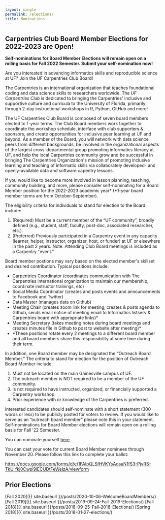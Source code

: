 ```yaml
---
layout: single
permalink: /elections/
title: Nominations
---
```


## Carpentries Club Board Member Elections for 2022-2023 are Open!

**Self-nominations for Board Member Elections will remain open on a rolling basis for Fall 2022 Semester. Submit your self-nomination now!**

Are you interested in advancing informatics skills and reproducible science at UF? 
Join the UF Carpentries Club Board!

The Carpentries is an international organization that teaches foundational coding and data science skills to researchers worldwide. The *UF Carpentries Club* is dedicated to bringing the Carpentries' inclusive and supportive culture and curricula to the University of Florida, primarily through 2-day instructional workshops in R, Python, GitHub and more!

The UF Carpentries Club Board is composed of seven board members elected to 1-year terms. The Club Board members work together to coordinate the workshop schedule, interface with club supporters & sponsors, and create opportunities for inclusive peer learning at UF and beyond. As a member of the Board, you will network with data science peers from different backgrounds, be involved in the organizational aspects of the largest cross-departmental group promoting informatics literacy at UF, and help the local Carpentries community grow and be successful in bringing The Carpentries Organization's mission of promoting inclusive learning and teaching of informatic skills via collaborately developed- and openly-available data and software capentry lessons.

If you would like to become more involved in lesson planning, teaching, community building, and more, please consider self-nominating for a Board Member position for the 2022-2023 academic year* (*1-year board member terms are from October-September).

The eligibility criteria for individuals to stand for election to the Board include:

1. (Required) Must be a current member of the “UF community”, broadly defined (e.g., student, staff, faculty, post-doc, associated researcher, etc.).
2. (Preferred) Previously participated in a Carpentry event in any capacity (learner, helper, instructor, organizer, host, or funder) at UF or elsewhere in the past 2 years. Note: Attending Club Board meetings is included as a Carpentry "event."

Board member postions may vary based on the elected member's skillset and desired contribution. Typical positions include:

* Carpentries Coordinator (coordinates communication with The Carpentries international organization to maintain our membership, coordinate instructor trainings, etc)
* Social Media Coordinator (creates and posts events and announcements to Facebook and Twitter)
* Data Master (manages data on Github)
* Meeting Chair (creates zoom link for meeting, creates & posts agenda to Github, sends email notice of meeting email to Informatics listserv & Carpentries board with appropriate links)* 
* Meeting Secretary (takes meeting notes during board meetings and creates minutes file in Github to post to website after meeting)*
*   *These positions rotate every 2 meetings to a different board member and all board members share this responsibility at some time during their term.

In addition, one Board member may be designated the “Outreach Board Member.” The criteria to stand for election for the position of Outreach Board Member include:

1. Must not be located on the main Gainesville campus of UF.
2. The outreach member is NOT required to be a member of the UF community.
3. Is not required to have instructed, organized, or financially supported a Carpentry workshop.
4. Prior experience with or knowledge of the Carpentries is preferred.


Interested candidates should self-nominate with a short statement (300 words or less) to be publicly posted for voters to review. If you would like to serve as an “outreach board member” please note this in your statement. Self-nominations for Board Member elections will remain open on a rolling basis for Fall '22 Semester.

You can nominate yourself [here](https://docs.google.com/forms/d/e/1FAIpQLSdNA7oD9FTUeCZhhaGwdFiKAIAm9CoUxyBSCf4OSbxVPiZLsA/viewform?usp=sf_link)

You can cast your vote for current Board Member nominees through November 20. Please follow this link to complete your ballot:

https://docs.google.com/forms/d/e/1FAIpQLSfHVKYsAosaN1fS3-PjvRS-TkU_fkj0Cwpi9lECUDtFeWeIzA/viewform

## Prior Elections

[Fall 2020]({{ site.baseurl }}/posts/2020-10-06-WelcomeBoardMembers/)
[Fall 2019]({{ site.baseurl }}/posts/2019-09-24-Fall-2019-Elections/)
[Fall 2018]({{ site.baseurl }}/posts/2018-09-25-Fall-2018-Elections/)
[Spring 2018]({{ site.baseurl }}/posts/2018-01-27-elections/)
